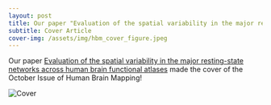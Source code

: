 ```yaml
---
layout: post
title: Our paper "Evaluation of the spatial variability in the major resting-state networks across human brain functional atlases" made the cover of the October Issue of Human Brain Mapping! 
subtitle: Cover Article
cover-img: /assets/img/hbm_cover_figure.jpeg
---
```



Our paper [Evaluation of the spatial variability in the major resting-state networks across human brain functional atlases](https://onlinelibrary.wiley.com/doi/10.1002/hbm.24722) made the cover of the October Issue of Human Brain Mapping! 


![Cover](https://github.com/wonhee-lee/wonhee-lee.github.io/blob/master/assets/img/hbm_cover_figure.jpeg)
